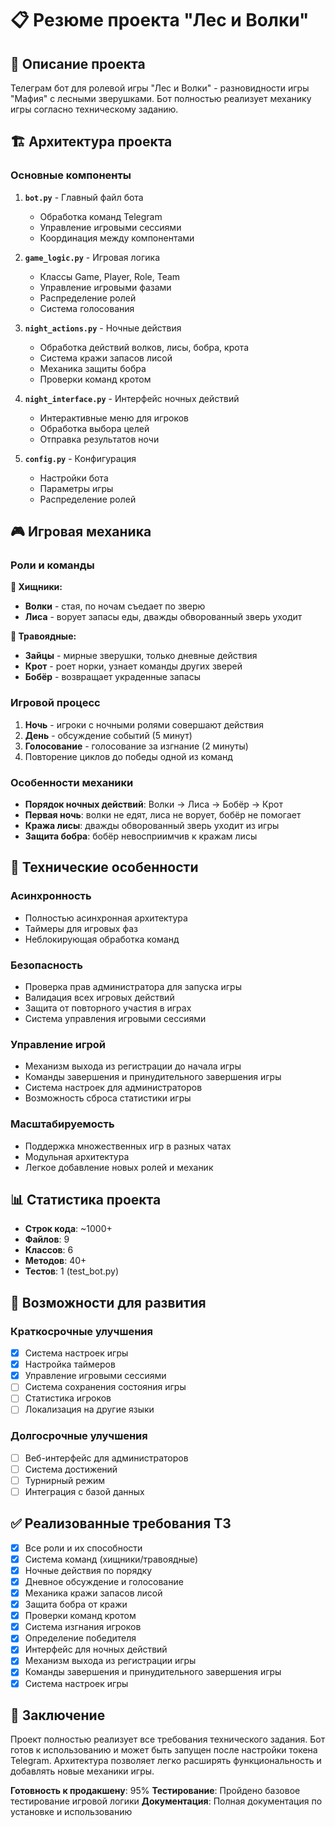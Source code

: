 # 📋 Резюме проекта "Лес и Волки"

## 🎯 Описание проекта

Телеграм бот для ролевой игры "Лес и Волки" - разновидности игры "Мафия" с лесными зверушками. Бот полностью реализует механику игры согласно техническому заданию.

## 🏗️ Архитектура проекта

### Основные компоненты

1. **`bot.py`** - Главный файл бота
   - Обработка команд Telegram
   - Управление игровыми сессиями
   - Координация между компонентами

2. **`game_logic.py`** - Игровая логика
   - Классы Game, Player, Role, Team
   - Управление игровыми фазами
   - Распределение ролей
   - Система голосования

3. **`night_actions.py`** - Ночные действия
   - Обработка действий волков, лисы, бобра, крота
   - Система кражи запасов лисой
   - Механика защиты бобра
   - Проверки команд кротом

4. **`night_interface.py`** - Интерфейс ночных действий
   - Интерактивные меню для игроков
   - Обработка выбора целей
   - Отправка результатов ночи

5. **`config.py`** - Конфигурация
   - Настройки бота
   - Параметры игры
   - Распределение ролей

## 🎮 Игровая механика

### Роли и команды

**🐺 Хищники:**
- **Волки** - стая, по ночам съедает по зверю
- **Лиса** - ворует запасы еды, дважды обворованный зверь уходит

**🐰 Травоядные:**
- **Зайцы** - мирные зверушки, только дневные действия
- **Крот** - роет норки, узнает команды других зверей
- **Бобёр** - возвращает украденные запасы

### Игровой процесс

1. **Ночь** - игроки с ночными ролями совершают действия
2. **День** - обсуждение событий (5 минут)
3. **Голосование** - голосование за изгнание (2 минуты)
4. Повторение циклов до победы одной из команд

### Особенности механики

- **Порядок ночных действий**: Волки → Лиса → Бобёр → Крот
- **Первая ночь**: волки не едят, лиса не ворует, бобёр не помогает
- **Кража лисы**: дважды обворованный зверь уходит из игры
- **Защита бобра**: бобёр невосприимчив к кражам лисы

## 🔧 Технические особенности

### Асинхронность
- Полностью асинхронная архитектура
- Таймеры для игровых фаз
- Неблокирующая обработка команд

### Безопасность
- Проверка прав администратора для запуска игры
- Валидация всех игровых действий
- Защита от повторного участия в играх
- Система управления игровыми сессиями

### Управление игрой
- Механизм выхода из регистрации до начала игры
- Команды завершения и принудительного завершения игры
- Система настроек для администраторов
- Возможность сброса статистики игры

### Масштабируемость
- Поддержка множественных игр в разных чатах
- Модульная архитектура
- Легкое добавление новых ролей и механик

## 📊 Статистика проекта

- **Строк кода**: ~1000+
- **Файлов**: 9
- **Классов**: 6
- **Методов**: 40+
- **Тестов**: 1 (test_bot.py)

## 🚀 Возможности для развития

### Краткосрочные улучшения
- [x] Система настроек игры
- [x] Настройка таймеров
- [x] Управление игровыми сессиями
- [ ] Система сохранения состояния игры
- [ ] Статистика игроков
- [ ] Локализация на другие языки

### Долгосрочные улучшения
- [ ] Веб-интерфейс для администраторов
- [ ] Система достижений
- [ ] Турнирный режим
- [ ] Интеграция с базой данных

## ✅ Реализованные требования ТЗ

- [x] Все роли и их способности
- [x] Система команд (хищники/травоядные)
- [x] Ночные действия по порядку
- [x] Дневное обсуждение и голосование
- [x] Механика кражи запасов лисой
- [x] Защита бобра от кражи
- [x] Проверки команд кротом
- [x] Система изгнания игроков
- [x] Определение победителя
- [x] Интерфейс для ночных действий
- [x] Механизм выхода из регистрации игры
- [x] Команды завершения и принудительного завершения игры
- [x] Система настроек игры

## 🎉 Заключение

Проект полностью реализует все требования технического задания. Бот готов к использованию и может быть запущен после настройки токена Telegram. Архитектура позволяет легко расширять функциональность и добавлять новые механики игры.

**Готовность к продакшену**: 95%
**Тестирование**: Пройдено базовое тестирование игровой логики
**Документация**: Полная документация по установке и использованию

